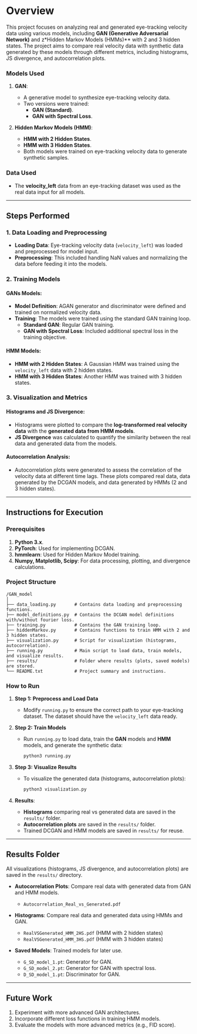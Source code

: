 
# Overview

This project focuses on analyzing real and generated eye-tracking velocity data using various models, including **GAN (Generative Adversarial Network)** and z*Hidden Markov Models (HMMs)** with 2 and 3 hidden states. The project aims to compare real velocity data with synthetic data generated by these models through different metrics, including histograms, JS divergence, and autocorrelation plots.

### Models Used
1. **GAN**: 
   - A generative model to synthesize eye-tracking velocity data.
   - Two versions were trained:
     - **GAN (Standard)**.
     - **GAN with Spectral Loss**.

2. **Hidden Markov Models (HMM)**:
   - **HMM with 2 Hidden States**.
   - **HMM with 3 Hidden States**.
   - Both models were trained on eye-tracking velocity data to generate synthetic samples.

### Data Used
- The **velocity_left** data from an eye-tracking dataset was used as the real data input for all models.
  
---

## Steps Performed

### 1. Data Loading and Preprocessing
   - **Loading Data**: Eye-tracking velocity data (`velocity_left`) was loaded and preprocessed for model input.
   - **Preprocessing**: This included handling NaN values and normalizing the data before feeding it into the models.

### 2. Training Models

#### GANs Models:
- **Model Definition**: AGAN generator and discriminator were defined and trained on normalized velocity data.
- **Training**: The models were trained using the standard GAN training loop.
  - **Standard GAN**: Regular GAN training.
  - **GAN with Spectral Loss**: Included additional spectral loss in the training objective.
  
#### HMM Models:
- **HMM with 2 Hidden States**: A Gaussian HMM was trained using the `velocity_left` data with 2 hidden states.
- **HMM with 3 Hidden States**: Another HMM was trained with 3 hidden states.
  
### 3. Visualization and Metrics

#### Histograms and JS Divergence:
- Histograms were plotted to compare the **log-transformed real velocity data** with the **generated data from HMM models**.
- **JS Divergence** was calculated to quantify the similarity between the real data and generated data from the models.

#### Autocorrelation Analysis:
- Autocorrelation plots were generated to assess the correlation of the velocity data at different time lags. These plots compared real data, data generated by the DCGAN models, and data generated by HMMs (2 and 3 hidden states).

---

## Instructions for Execution

### Prerequisites
1. **Python 3.x**.
2. **PyTorch**: Used for implementing DCGAN.
3. **hmmlearn**: Used for Hidden Markov Model training.
4. **Numpy, Matplotlib, Scipy**: For data processing, plotting, and divergence calculations.

### Project Structure
```
/GAN_model
│
├── data_loading.py       # Contains data loading and preprocessing functions.
├── model_definitions.py  # Contains the DCGAN model definitions with/without fourier loss.
├── training.py           # Contains the GAN training loop.
├── hiddenMarkov.py       # Contains functions to train HMM with 2 and 3 hidden states.
├── visualization.py      # Script for visualization (histograms, autocorrelation).
├── running.py            # Main script to load data, train models, and visualize results.
├── results/              # Folder where results (plots, saved models) are stored.
└── README.txt            # Project summary and instructions.
```

### How to Run

1. **Step 1: Preprocess and Load Data**
   - Modify `running.py` to ensure the correct path to your eye-tracking dataset. The dataset should have the `velocity_left` data ready.
   
2. **Step 2: Train Models**
   - Run `running.py` to load data, train the **GAN** models and **HMM** models, and generate the synthetic data:
     ```bash
     python3 running.py
     ```

3. **Step 3: Visualize Results**
   - To visualize the generated data (histograms, autocorrelation plots):
     ```bash
     python3 visualization.py
     ```

4. **Results**:
   - **Histograms** comparing real vs generated data are saved in the `results/` folder.
   - **Autocorrelation plots** are saved in the `results/` folder.
   - Trained DCGAN and HMM models are saved in `results/` for reuse.

---

## Results Folder
All visualizations (histograms, JS divergence, and autocorrelation plots) are saved in the `results/` directory.

- **Autocorrelation Plots**: Compare real data with generated data from GAN and HMM models.
  - `Autocorrelation_Real_vs_Generated.pdf`
  
- **Histograms**: Compare real data and generated data using HMMs and GAN.
  - `RealVSGenerated_HMM_2HS.pdf` (HMM with 2 hidden states)
  - `RealVSGenerated_HMM_3HS.pdf` (HMM with 3 hidden states)

- **Saved Models**: Trained models for later use.
  - `G_SD_model_1.pt`: Generator for GAN.
  - `G_SD_model_2.pt`: Generator for GAN with spectral loss.
  - `D_SD_model_1.pt`: Discriminator for GAN.

---

## Future Work
1. Experiment with more advanced GAN architectures.
2. Incorporate different loss functions in training HMM models.
3. Evaluate the models with more advanced metrics (e.g., FID score).

